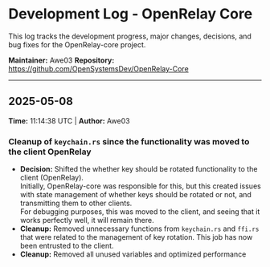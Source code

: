 # Development Log - OpenRelay Core

This log tracks the development progress, major changes, decisions, and bug fixes for the OpenRelay-core project.

**Maintainer:** Awe03
**Repository:** https://github.com/OpenSystemsDev/OpenRelay-Core

---

## 2025-05-08

**Time:** 11:14:38 UTC | **Author:** Awe03

### Cleanup of `keychain.rs` since the functionality was moved to the client OpenRelay
*   **Decision:**  Shifted the whether key should be rotated functionality to the client (OpenRelay).  
    Initially, OpenRelay-core was responsible for this, but this created issues with state management of whether keys should be rotated or not, and transmitting them to other clients.  
    For debugging purposes, this was moved to the client, and seeing that it works perfectly well, it will remain there.
*   **Cleanup:**  Removed unnecessary functions from `keychain.rs` and `ffi.rs` that were related to the management of key rotation. This job has now been entrusted to the client.
*   **Cleanup:**  Removed all unused variables and optimized performance